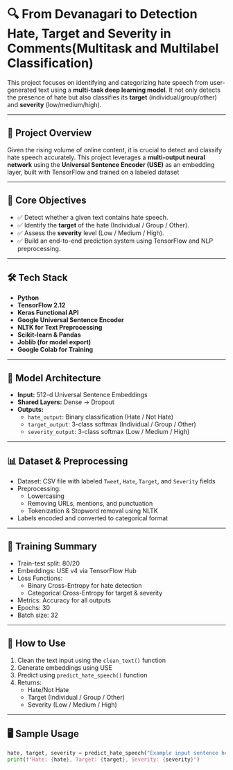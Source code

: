 # 🔍 From Devanagari to Detection Hate, Target and Severity in Comments(Multitask and Multilabel Classification)

This project focuses on identifying and categorizing hate speech from user-generated text using a **multi-task deep learning model**. It not only detects the presence of hate but also classifies its **target** (individual/group/other) and **severity** (low/medium/high).

---

## 🚀 Project Overview

Given the rising volume of online content, it is crucial to detect and classify hate speech accurately. This project leverages a **multi-output neural network** using the **Universal Sentence Encoder (USE)** as an embedding layer, built with TensorFlow and trained on a labeled dataset

---

## 🎯 Core Objectives

- ✅ Detect whether a given text contains hate speech.
- ✅ Identify the **target** of the hate (Individual / Group / Other).
- ✅ Assess the **severity** level (Low / Medium / High).
- ✅ Build an end-to-end prediction system using TensorFlow and NLP preprocessing.
---

## 🛠️ Tech Stack

- **Python**
- **TensorFlow 2.12**
- **Keras Functional API**
- **Google Universal Sentence Encoder**
- **NLTK for Text Preprocessing**
- **Scikit-learn & Pandas**
- **Joblib (for model export)**
- **Google Colab for Training**

---

## 🧠 Model Architecture

- **Input:** 512-d Universal Sentence Embeddings
- **Shared Layers:** Dense → Dropout
- **Outputs:**
  - `hate_output`: Binary classification (Hate / Not Hate)
  - `target_output`: 3-class softmax (Individual / Group / Other)
  - `severity_output`: 3-class softmax (Low / Medium / High)

---

## 📊 Dataset & Preprocessing

- Dataset: CSV file with labeled `Tweet`, `Hate`, `Target`, and `Severity` fields
- Preprocessing:
  - Lowercasing
  - Removing URLs, mentions, and punctuation
  - Tokenization & Stopword removal using NLTK
- Labels encoded and converted to categorical format

---

## 🧪 Training Summary

- Train-test split: 80/20
- Embeddings: USE v4 via TensorFlow Hub
- Loss Functions:
  - Binary Cross-Entropy for hate detection
  - Categorical Cross-Entropy for target & severity
- Metrics: Accuracy for all outputs
- Epochs: 30  
- Batch size: 32

---

## 🧩 How to Use

1. Clean the text input using the `clean_text()` function
2. Generate embeddings using USE
3. Predict using `predict_hate_speech()` function
4. Returns:  
   - Hate/Not Hate  
   - Target (Individual / Group / Other)  
   - Severity (Low / Medium / High)

---

## 🖥️ Sample Usage

```python
hate, target, severity = predict_hate_speech("Example input sentence here.")
print(f"Hate: {hate}, Target: {target}, Severity: {severity}")
